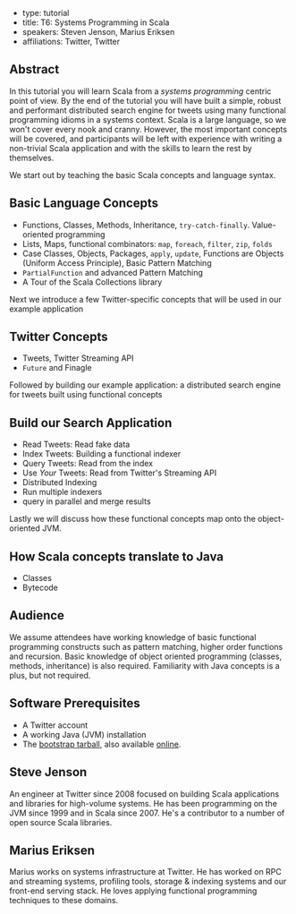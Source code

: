 - type: tutorial
- title: T6: Systems Programming in Scala
- speakers: Steven Jenson, Marius Eriksen
- affiliations: Twitter, Twitter


## Abstract
In this tutorial you will learn Scala from a *systems programming*
centric point of view. By the end of the tutorial you will have built
a simple, robust and performant distributed search engine for tweets
using many functional programming idioms in a systems context. Scala
is a large language, so we won't cover every nook and cranny. However,
the most important concepts will be covered, and participants will be
left with experience with writing a non-trivial Scala application and
with the skills to learn the rest by themselves.

We start out by teaching the basic Scala concepts and language syntax.

## Basic Language Concepts
- Functions, Classes, Methods, Inheritance, `try-catch-finally`.
 Value-oriented programming
- Lists, Maps, functional combinators: `map`, `foreach`, `filter`,
 `zip`, `folds`
- Case Classes, Objects, Packages, `apply`, `update`, Functions are
 Objects \(Uniform Access Principle\), Basic Pattern Matching
- `PartialFunction` and advanced Pattern Matching
- A Tour of the Scala Collections library

Next we introduce a few Twitter-specific concepts that will be used in
our example application

## Twitter Concepts
- Tweets, Twitter Streaming API
- `Future` and Finagle

Followed by building our example application: a distributed search
engine for tweets built using functional concepts

## Build our Search Application
- Read Tweets: Read fake data
- Index Tweets: Building a functional indexer
- Query Tweets: Read from the index
- Use *Your* Tweets: Read from Twitter's Streaming API
- Distributed Indexing
- Run multiple indexers
- query in parallel and merge results

Lastly we will discuss how these functional concepts map onto the
object-oriented JVM.

## How Scala concepts translate to Java
- Classes
- Bytecode

## Audience
We assume attendees have working knowledge of basic functional
programming constructs such as pattern matching, higher order
functions and recursion.  Basic knowledge of object oriented
programming \(classes, methods, inheritance\) is also required.
Familiarity with Java concepts is a plus, but not required.

## Software Prerequisites
- A Twitter account
- A working Java (JVM) installation
- The [bootstrap tarball](scalaschool.tgz), also available [online](http://twitter.github.io/scala_school/).

## Steve Jenson
An engineer at Twitter since 2008 focused on building Scala
applications and libraries for high-volume systems. He has been
programming on the JVM since 1999 and in Scala since 2007\. He's a
contributor to a number of open source Scala libraries.

## Marius Eriksen
Marius works on systems infrastructure at Twitter. He has worked on
RPC and streaming systems, profiling tools, storage &amp; indexing systems
and our front-end serving stack. He loves applying functional
programming techniques to these domains.
